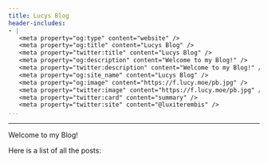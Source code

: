 ```yaml
---
title: Lucys Blog
header-includes: 
- |
   <meta property="og:type" content="website" />
   <meta property="og:title" content="Lucys Blog" />
   <meta property="twitter:title" content="Lucys Blog" />
   <meta property="og:description" content="Welcome to my Blog!" />
   <meta property="twitter:description" content="Welcome to my Blog!" />
   <meta property="og:site_name" content="Lucys Blog" />
   <meta property="og:image" content="https://f.lucy.moe/pb.jpg" />
   <meta property="twitter:image" content="https://f.lucy.moe/pb.jpg" />
   <meta property="twitter:card" content="summary" />
   <meta property="twitter:site" content="@luxiterembis" />
...
```


-------------------------

Welcome to my Blog!

Here is a list of all the posts:

